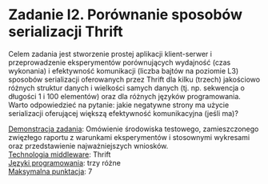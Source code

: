 # Zadanie I2. Porównanie sposobów serializacji Thrift
Celem zadania jest stworzenie prostej aplikacji klient-serwer i przeprowadzenie eksperymentów porównujących
wydajność (czas wykonania) i efektywność komunikacji (liczba bajtów na poziomie L3) sposobów serializacji 
oferowanych przez Thrift dla kilku (trzech) jakościowo różnych struktur danych i wielkości samych danych 
(tj. np. sekwencja o długości 1 i 100 elementów) oraz dla różnych języków programowania. Warto odpowiedzieć na 
pytanie: jakie negatywne strony ma użycie serializacji oferującej większą efektywność komunikacyjna (jeśli ma)?

<ins>Demonstracja zadania</ins>: Omówienie środowiska testowego, zamieszczonego zwięzłego raportu z warunkami 
eksperymentów i stosownymi wykresami oraz przedstawienie najważniejszych wniosków.  
<ins>Technologia middleware</ins>: Thrift  
<ins>Języki programowania</ins>: trzy różne  
<ins>Maksymalna punktacja</ins>: 7  
